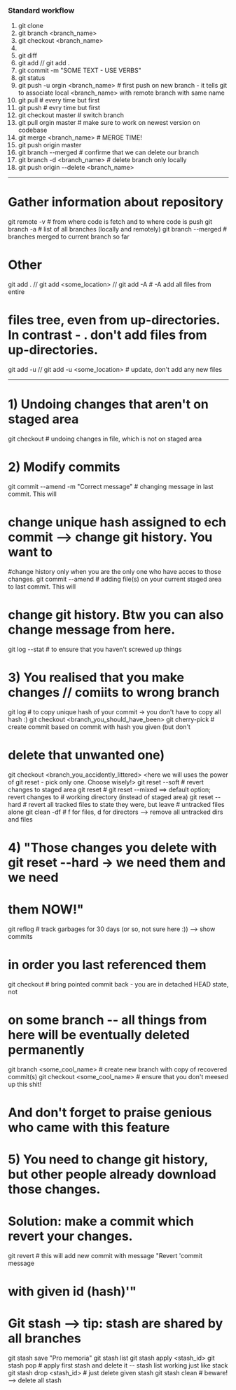 ### Standard workflow
1) git clone <url> <where to clone>
2) git branch <branch_name>
3) git checkout <branch_name>
4) <Some work happen here>
5) git diff
6) git add <file> // git add .
7) git commit -m "SOME TEXT - USE VERBS"
8) git status
9) git push -u orgin <branch_name> # first push on new branch - it tells git to associate local <branch_name> with remote branch with same name
10) git pull # every time but first
11) git push # evry time but first
12) git checkout master # switch branch
13) git pull orgin master # make sure to work on newest version on codebase
14) git merge <branch_name> # MERGE TIME!
15) git push origin master
16) git branch --merged # confirme that we can delete our branch
17) git branch -d <branch_name> # delete branch only locally
18) git push origin --delete <branch_name>

------------------------------------------------------------------------------------

# Gather information about repository
git remote -v # from where code is fetch and to where code is push
git branch -a # list of all branches (locally and remotely)
git branch --merged # branches merged to current branch so far

# Other
git add . // git add <some_location> // git add -A # -A add all files from entire 
# files tree, even from up-directories. In contrast - . don't add files from up-directories.
git add -u // git add -u <some_location> # update, don't add any new files

------------------------------------------------------------------------------------

# 1) Undoing changes that aren't on staged area
git checkout <file> # undoing changes in file, which is not on staged area

# 2) Modify commits
git commit --amend -m "Correct message" # changing message in last commit. This will
# change unique hash assigned to ech commit --> change git history. You want to 
#change history only when you are the only one who have acces to those changes. 
git commit --amend # adding file(s) on your current staged area to last commit. This will
# change git history. Btw you can also change message from here.
git log --stat # to ensure that you haven't screwed up things

# 3) You realised that you make changes // comiits to wrong branch
git log # to copy unique hash of your commit -> you don't have to copy all hash :)
git checkout <branch_you_should_have_been>
git cherry-pick <hash> # create commit based on commit with hash you given (but don't
# delete that unwanted one)
git checkout <branch_you_accidently_littered> 
<here we will uses the power of git reset - pick only one. Choose wisely!>
	git reset --soft <hash> # revert changes to staged area
	git reset <hash> # git reset --mixed <hash> ==> default option; revert changes to
	# working directory (instead of staged area)
	git reset --hard <hash> # revert all tracked files to state they were, but leave 
	# untracked files alone
	git clean -df # f for files, d for directors --> remove all untracked dirs and files

# 4) "Those changes you delete with git reset --hard -> we need them and we need 
# them NOW!"
git reflog # track garbages for 30 days (or so, not sure here :)) --> show commits
# in order you last referenced them
git checkout <hash> # bring pointed commit back - you are in detached HEAD state, not
# on some branch -- all things from here will be eventually deleted permanently
git branch <some_cool_name> # create new branch with copy of recovered commit(s)
git checkout <some_cool_name> # ensure that you don't meesed up this shit!
# And don't forget to praise genious who came with this feature

# 5) You need to change git history, but other people already download those changes.
# Solution: make a commit which revert your changes.
git revert <hash> # this will add new commit with message "Revert 'commit message
# with given id (hash)'"

# Git stash --> tip: stash are shared by all branches
git stash save "Pro memoria"
git stash list
git stash apply <stash_id>
git stash pop # apply first stash and delete it -- stash list working just like stack
git stash drop <stash_id> # just delete given stash
git stash clean # beware! --> delete all stash
